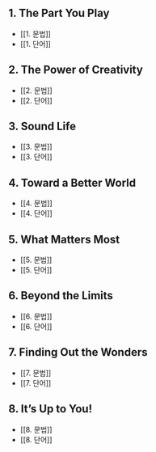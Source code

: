 ## 1. The Part You Play
- [[1. 문법]]
- [[1. 단어]]

## 2. The Power of Creativity
- [[2. 문법]]
- [[2. 단어]]

## 3. Sound Life
- [[3. 문법]]
- [[3. 단어]]

## 4. Toward a Better World
- [[4. 문법]]
- [[4. 단어]]

## 5. What Matters Most
- [[5. 문법]]
- [[5. 단어]]
## 6. Beyond the Limits
- [[6. 문법]]
- [[6. 단어]]

## 7. Finding Out the Wonders
- [[7. 문법]]
- [[7. 단어]]

## 8. It’s Up to You!
- [[8. 문법]]
- [[8. 단어]]